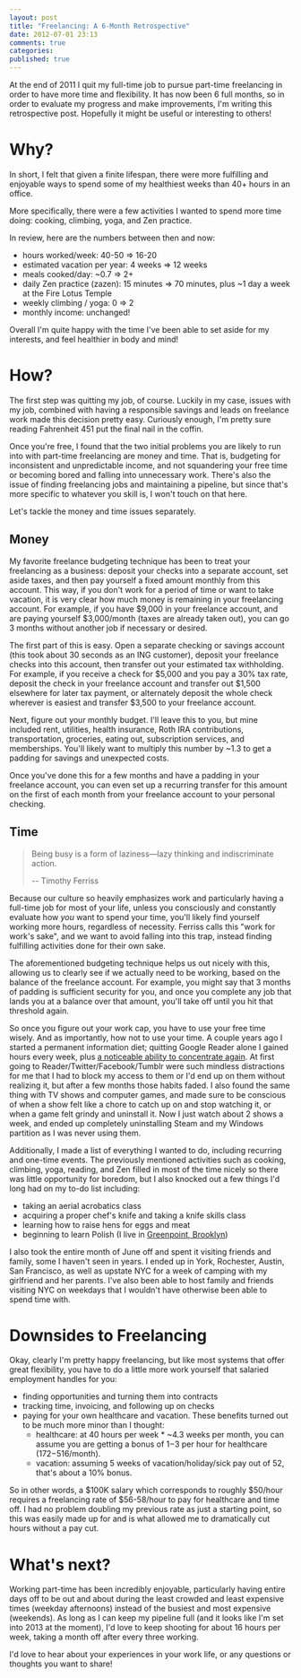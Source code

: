 ```yaml
---
layout: post
title: "Freelancing: A 6-Month Retrospective"
date: 2012-07-01 23:13
comments: true
categories: 
published: true
---
```


At the end of 2011 I quit my full-time job to pursue part-time freelancing in order to have more time and flexibility. It has now been 6 full months, so in order to evaluate my progress and make improvements, I'm
writing this retrospective post. Hopefully it might be useful or interesting to others!

Why?
====
In short, I felt that given a finite lifespan, there were more
fulfilling and enjoyable ways to spend some of my healthiest weeks than 40+ hours in an
office.

More specifically, there were a few activities I wanted to spend more time doing: cooking, climbing, yoga, and Zen practice.

In review, here are the numbers between then and now:

* hours worked/week: 40-50 => 16-20
* estimated vacation per year: 4 weeks => 12 weeks
* meals cooked/day: ~0.7 => 2+
* daily Zen practice (zazen): 15 minutes => 70 minutes, plus ~1 day a
  week at the Fire Lotus Temple
* weekly climbing / yoga: 0 => 2
* monthly income: unchanged!

Overall I'm quite happy with the time I've been able to set aside
for my interests, and feel healthier in body and mind!

How?
====
The first step was quitting my job, of course. Luckily in my case,
issues with my job, combined with having a responsible savings and leads on freelance work made this decision pretty easy. Curiously enough, I'm pretty sure reading Fahrenheit 451 put the final nail in the coffin.

Once you're free, I found that the two initial problems you are likely to run into with part-time
freelancing are money and time.
That is, budgeting for inconsistent and unpredictable income, and not squandering your
free time or becoming bored and falling into unnecessary work. There's also the issue of finding
freelancing jobs and maintaining a pipeline, but since that's more
specific to whatever you skill is, I won't touch on that here.

Let's tackle the money and time issues separately.

Money
-----
My favorite freelance budgeting technique has been to treat your freelancing
as a business: deposit your checks into a separate account, set aside
taxes, and then pay yourself a fixed amount monthly from this account. This way, if you
don't work for a period of time or want to take vacation, it is very
clear how much money is remaining in your freelancing account. For
example, if you have $9,000 in your freelance account, and are paying yourself
$3,000/month (taxes are already taken out), you can go 3 months without another job if
necessary or desired.

The first part of this is easy. Open a separate checking or savings
account (this took about 30 seconds as an ING customer), deposit your
freelance checks into this account, then transfer out your estimated tax
withholding. For example, if you receive a check for $5,000 and you pay a 30%
tax rate, deposit the check in your freelance account and transfer out
$1,500 elsewhere for later tax payment, or alternately deposit the whole
check wherever is easiest and transfer $3,500 to your freelance account.

Next, figure out your monthly budget. I'll leave this to you, but
mine included rent, utilities, health insurance, Roth IRA contributions,
transportation, groceries, eating out, subscription services, and
memberships. You'll likely want to
multiply this number by ~1.3 to get a padding for savings and unexpected costs.

Once you've done this for a few months and have a padding in your freelance account, you
can even set up a recurring transfer for this amount on the first of each month from your
freelance account to your personal checking.

Time
----
> Being busy is a form of laziness—lazy thinking and indiscriminate action.
>
> -- Timothy Ferriss

Because our culture so heavily emphasizes work and particularly having a full-time job for most of your life, unless you consciously and constantly evaluate how _you_ want to spend your time, you'll likely find yourself working more hours, regardless of necessity. Ferriss calls this "work for work's sake", and we want to avoid falling into this trap, instead finding fulfilling activities done for their own sake.

The aforementioned budgeting technique helps us out nicely with this, allowing us to clearly see if we actually need to be working, based on the balance of the freelance account. For example, you might say that 3 months of padding is sufficient security for you, and once you complete any job that lands you at a balance over that amount, you'll take off until you hit that threshold again.

So once you figure out your work cap, you have to use your free time wisely. And as importantly, how not to use your time. A couple years ago I started a permanent information diet; quitting Google Reader alone I gained hours every week,
plus [a noticeable ability to concentrate again](http://www.amazon.com/The-Shallows-Internet-Doing-Brains/dp/0393072223). At first going to Reader/Twitter/Facebook/Tumblr were such mindless distractions for me that I had to block my access to them or I'd end up on them without realizing it, but after a few months those habits faded. I also found the same thing with TV shows and computer games, and made sure to be conscious of when a show felt like a chore to catch up on and stop watching it, or when a game felt grindy and uninstall it. Now I just watch about 2 shows a week, and ended up completely uninstalling Steam and my Windows partition as I was never using them.

Additionally, I made a list of everything I wanted to do, including recurring
and one-time events. The previously mentioned activities such as cooking,
climbing, yoga, reading, and Zen filled in most of the time nicely so
there was little opportunity for boredom, but
I also knocked out a few things
I'd long had on my to-do list including:

* taking an aerial acrobatics class
* acquiring a proper chef's knife and taking a knife skills class
* learning how to raise hens for eggs and meat
* beginning to learn Polish (I live in [Greenpoint, Brooklyn](http://en.wikipedia.org/wiki/Greenpoint,_Brooklyn))

I also took the entire month of June off and spent it visiting friends
and family, some I haven't seen in years. I ended up in York, Rochester, Austin, San Francisco, as well as upstate NYC for a
week of camping with my girlfriend and her parents. I've also been
able to host family and friends visiting NYC on weekdays that I wouldn't have
otherwise been able to spend time with.

Downsides to Freelancing
========================

Okay, clearly I'm pretty happy freelancing, but like most systems that offer great flexibility, you have to do a little
more work yourself that salaried employment handles for you:

* finding opportunities and turning them into contracts
* tracking time, invoicing, and following up on checks
* paying for your own healthcare and vacation. These benefits turned out to be much more minor than I thought:
   * healthcare: at 40 hours per week * ~4.3 weeks per month, you can assume you are getting
   a bonus of $1-$3 per hour for healthcare ($172-$516/month).
   * vacation: assuming 5 weeks of vacation/holiday/sick pay out of 52,
     that's about a 10% bonus.

So in other words, a $100K salary which corresponds to roughly $50/hour
requires a freelancing rate of $56-58/hour to pay for healthcare and
time off. I had no problem
doubling my previous rate as just a starting point, so this was easily
made up for and is what allowed me to dramatically cut hours without a
pay cut.

What's next?
============

Working part-time has been incredibly enjoyable, particularly having
entire days off to be out and about during the least crowded and least
expensive times (weekday afternoons)
instead of the busiest and most expensive (weekends). As long as I can
keep my pipeline full (and it looks like I'm set into 2013 at the
moment), I'd love to keep shooting for about 16 hours per week, taking a
month off after every three working.

I'd love to hear about your experiences in your work life, or any
questions or thoughts you want to share!
